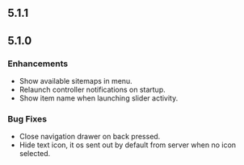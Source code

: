 ## 5.1.1

## 5.1.0

### Enhancements
* Show available sitemaps in menu.
* Relaunch controller notifications on startup.
* Show item name when launching slider activity.

### Bug Fixes
* Close navigation drawer on back pressed.
* Hide text icon, it os sent out by default from server when no icon selected.